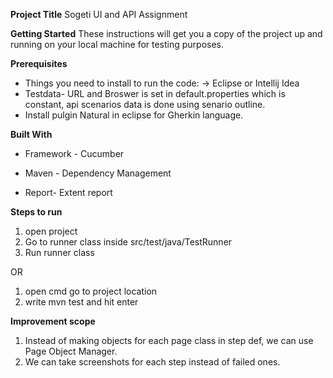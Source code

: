 **Project Title**
Sogeti UI and API Assignment 

**Getting Started**
These instructions will get you a copy of the project up and running on your local machine for testing purposes. 

**Prerequisites**
 - Things you need to install to run the code:
    -> Eclipse or Intellij Idea
 - Testdata-  URL and Broswer is set in default.properties which is constant, api scenarios data is done using senario outline.
 - Install pulgin Natural in eclipse for Gherkin language.

**Built With**

 - Framework - Cucumber

 - Maven - Dependency Management

 - Report- Extent report

**Steps to run**
1.	open project 
2.	Go to runner class inside src/test/java/TestRunner
3.	Run runner class

OR

1.	open cmd go to project location 
2.	write mvn test and hit enter

**Improvement scope**
1. Instead of making objects for each page class in step def, we can use Page Object Manager.
2. We can take screenshots for each step instead of failed ones.

          
